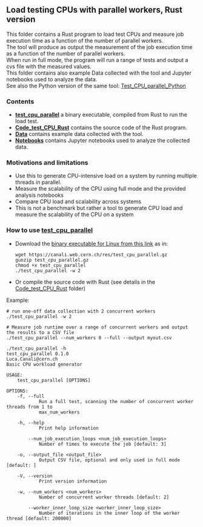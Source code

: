 ## Load testing CPUs with parallel workers, Rust version
This folder contains a Rust program to load test CPUs and measure job execution time as a function of the number of parallel workers.  
The tool will produce as output the measurement of the job execution time as a function of the number of parallel workers.  
When run in full mode, the program will run a range of tests and output a cvs file with the measured values.  
This folder contains also example Data collected with the tool and Jupyter notebooks used to analyze the data.  
See also the Python version of the same tool: [Test_CPU_parallel_Python](../Test_CPU_parallel_Python)

### Contents
- [**test_cpu_parallel**](test_cpu_parallel) a binary executable, compiled from Rust to run the load test.
- [**Code_test_CPU_Rust**](Code_test_CPU_Rust) contains the source code of the Rust program.
- [**Data**](Data) contains example data collected with the tool.
- [**Notebooks**](Notebooks) contains Jupyter notebooks used to analyze the collected data.

### Motivations and limitations
  - Use this to generate CPU-intensive load on a system by running multiple threads in parallel.
  - Measure the scalability of the CPU using full mode and the provided analysis notebooks
  - Compare CPU load and scalability across systems
  - This is not a benchmark but rather a tool to generate CPU load and measure the scalability of the CPU on a system 
 
### How to use [test_cpu_parallel](test_cpu_parallel)
  - Download the [binary executable for Linux from this link](https://canali.web.cern.ch/res/test_cpu_parallel.gz) as in:
    ```
    wget https://canali.web.cern.ch/res/test_cpu_parallel.gz
    gunzip test_cpu_parallel.gz
    chmod +x test_cpu_parallel
    ./test_cpu_parallel -w 2 
    ```
  - Or compile the source code with Rust (see details in the [Code_test_CPU_Rust](Code_test_CPU_Rust) folder)

Example:
```
# run one-off data collection with 2 concurrent workers
./test_cpu_parallel -w 2 

# Measure job runtime over a range of concurrent workers and output the results to a CSV file
./test_cpu_parallel --num_workers 8 --full --output myout.csv 

./test_cpu_parallel -h
test_cpu_parallel 0.1.0
Luca.Canali@cern.ch
Basic CPU workload generator

USAGE:
    test_cpu_parallel [OPTIONS]

OPTIONS:
    -f, --full
            Run a full test, scanning the number of concurrent worker threads from 1 to
            max_num_workers

    -h, --help
            Print help information

        --num_job_execution_loops <num_job_execution_loops>
            Number of times to execute the job [default: 3]

    -o, --output_file <output_file>
            Output CSV file, optional and only used in full mode [default: ]

    -V, --version
            Print version information

    -w, --num_workers <num_workers>
            Number of concurrent worker threads [default: 2]

        --worker_inner_loop_size <worker_inner_loop_size>
            Number of iterations in the inner loop of the worker thread [default: 200000]
```
